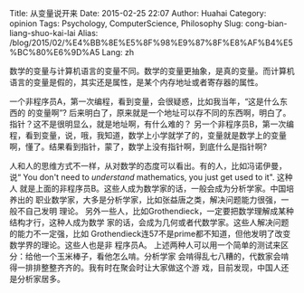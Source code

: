 Title: 从变量说开来
Date: 2015-02-25 22:07
Author: Huahai
Category: opinion
Tags: Psychology, ComputerScience, Philosophy
Slug: cong-bian-liang-shuo-kai-lai
Alias: /blog/2015/02/%E4%BB%8E%E5%8F%98%E9%87%8F%E8%AF%B4%E5%BC%80%E6%9D%A5
Lang: zh

数学的变量与计算机语言的变量不同。数学的变量更抽象，是真的变量。而计算机语言的变量是假的，其实还是属性，是某个内存地址或者寄存器的属性。

一个非程序员A，第一次编程，看到变量，会很疑惑，比如我当年，“这是什么东西的 的变量啊”? 后来明白了，原来就是一个地址可以存不同的东西啊，明白了。指针？这不是很明显么，就是地址啊，有什么难的？ 另一个非程序员B，第一次编程，看到变量，说，哦，我知道，数学上小学就学了的，变量就是数学上的变量啊，懂了。结果看到指针，蒙了，数学上没有指针啊，到底什么是指针啊?

人和人的思维方式不一样，从对数学的态度可以看出。有的人，比如冯诺伊曼，说“ You don't need to *understand* mathematics, you just get used to it". 这种人 就是上面的非程序员B。这些人成为数学家的话，一般会成为分析学家。中国培养出的 职业数学家，大多是分析学家，比如张益唐之类，解决问题能力很强，一般不自己发明 理论。 另外一些人，比如Grothendieck，一定要把数学理解成某种结构才行，这种人成为数学 家的话，会成为几何或者代数学家。这些人解决问题的能力不一定强，比如 Grothendieck连57不是prime都不知道，但他发明了改变数学界的理论。这些人也是非 程序员A。 上述两种人可以用一个简单的测试来区分：给他一个玉米棒子，看他怎么啃。分析学家 会啃得乱七八糟的，代数家会啃得一排排整整齐齐的。我有时在聚会时让大家做这个游 戏，目前发现，中国人还是分析家居多。
